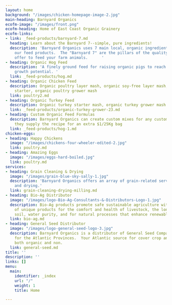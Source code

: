 ```yaml
---
layout: home
background: "/images/chicken-homepage-image-2.jpg"
main-heading: Barnyard Organics
ecofm-image: "/images/front.png"
ecofm-heading: Home of East Coast Organic Grainery
ecofm-links:
- link: _feed-products/barnyard-7.md
  heading: Learn about the Barnyard 7--simple, pure ingredients!
  description: 'Barnyard Organics uses 7 main local, organic ingredients to create
    our feed products.  The "Barnyard 7" are the pillars of the quality products we
    offer to feed your farm animals.      '
- heading: Organic Hog Feed
  description: 'A finely ground feed for raising organic pigs to reach their full
    growth potential. '
  link: _feed-products/hog.md
- heading: Organic Chicken Feed
  description: Organic poultry layer mash, organic soy-free layer mash, organic chick
    starter, organic poultry grower mash
  link: poultry2.md
- heading: Organic Turkey Feed
  description: Organic turkey starter mash, organic turkey grower mash
  link: _feed-products/organic-turkey-grower-23.md
- heading: Custom Organic Feed Formulas
  description: Barnyard Organics can create custom mixes for any customer provided
    they supply the recipe for an extra $1/25Kg bag
  link: _feed-products/hog-1.md
chicken-eggs:
- heading: Happy Chickens
  image: "/images/chickens-four-wheeler-edited-2.jpg"
  link: poultry.md
- heading: Amazing Eggs
  image: "/images/eggs-hard-boiled.jpg"
  link: poultry.md
services:
- heading: Grain Cleaning & Drying
  image: "/images/grain-blue-sky-sally-1.jpg"
  description: 'Barnyard Organics offers an array of grain-related services, including:  cleaning
    and drying.'
  link: grain-cleaning-drying-milling.md
- heading: Bio-Ag Distributor
  image: "/images/logo-Bio-Ag-Consultants-&-Distributors-Logo-1.jpg"
  description: Bio-Ag products promote safe sustainable agriculture with a variety
    of unique products for the comfort and health of livestock, the longevity of our
    soil, water purity, and for natural processes that enhance renewable resources.
  link: bio-ag.md
- heading: General Seed Distributor
  image: "/images/logo-general-seed-logo-3.jpg"
  description: Barnyard Organics is a distributor of General Seed Company’s products
    for the Atlantic Provinces.  Your Atlantic source for cover crop and forage seeds,
    both organic and non.
  link: general-seed.md
title: ''
description: ''
links: []
menu:
  main:
    identifier: _index
    url: "/"
    weight: 1
    title: Home

---
```

